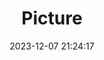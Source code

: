 ---
weight: 1
images:
- /images/edited/95.jpeg
title: Picture
date: 2023-12-07 21:24:17
tags: [luminarneo,work,ILCE-7M3,24.0,person]
---